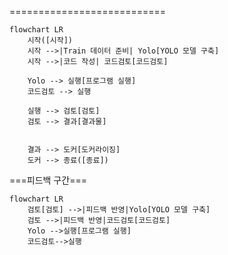 ===========================
```mermaid
flowchart LR
    시작([시작])
    시작 -->|Train 데이터 준비| Yolo[YOLO 모델 구축]
    시작 -->|코드 작성| 코드검토[코드검토]

    Yolo --> 실행[프로그램 실행]
    코드검토 --> 실행

    실행 --> 검토[검토]
    검토 --> 결과[결과물]


    결과 --> 도커[도커라이징]
    도커 --> 종료([종료])

```

===피드백 구간===

```mermaid
flowchart LR
    검토[검토] -->|피드백 반영|Yolo[YOLO 모델 구축]
    검토 -->|피드백 반영|코드검토[코드검토]
    Yolo -->실행[프로그램 실행]
    코드검토-->실행
```
